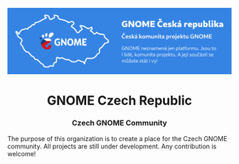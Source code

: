 ![banner](https://raw.githubusercontent.com/gnome-cz/.github/main/profile/banner.svg)

<h1 align="center">GNOME Czech Republic</h1>
<h3 align="center">Czech GNOME Community</h3>

The purpose of this organization is to create a place for the Czech GNOME community. All projects are still under development. Any contribution is welcome!
